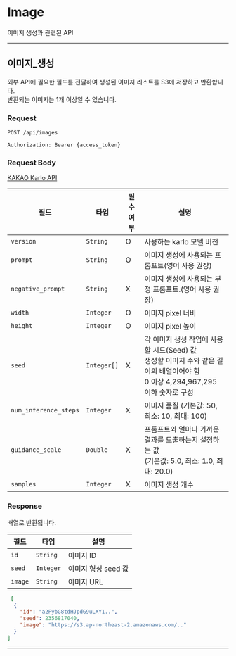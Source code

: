 # Image

이미지 생성과 관련된 API

---

## 이미지_생성

외부 API에 필요한 필드를 전달하여 생성된 이미지 리스트를 S3에 저장하고 반환합니다. <br>
반환되는 이미지는 1개 이상일 수 있습니다.

### Request

```
POST /api/images
```

```http
Authorization: Bearer {access_token}
```

### Request Body

[KAKAO Karlo API](https://developers.kakao.com/docs/latest/ko/karlo/rest-api#text-to-image)

| 필드                    | 타입          | 필수 여부 | 설명                                                                                          |
|-----------------------|-------------|-------|---------------------------------------------------------------------------------------------|
| `version`             | `String`    | O     | 사용하는 karlo 모델 버전                                                                            |
| `prompt`              | `String`    | O     | 이미지 생성에 사용되는 프롬프트(영어 사용 권장)                                                                 |
| `negative_prompt`     | `String`    | X     | 이미지 생성에 사용되는 부정 프롬프트.(영어 사용 권장)                                                             |
| `width`               | `Integer`   | O     | 이미지 pixel 너비                                                                                |
| `height`              | `Integer`   | O     | 이미지 pixel 높이                                                                                |
| `seed`                | `Integer[]` | X     | 각 이미지 생성 작업에 사용할 시드(Seed) 값 <br/>생성할 이미지 수와 같은 길이의 배열이어야 함<br/>0 이상 4,294,967,295 이하 숫자로 구성 |
| `num_inference_steps` | `Integer`   | X     | 이미지 품질 (기본값: 50, 최소: 10, 최대: 100)                                                           |
| `guidance_scale`      | `Double`    | X     | 프롬프트와 얼마나 가까운 결과를 도출하는지 설정하는 값 <br/>(기본값: 5.0, 최소: 1.0, 최대: 20.0)                           |
| `samples`             | `Integer`   | X     | 이미지 생성 개수                                                                                   |

### Response

배열로 반환됩니다.

| 필드      | 타입        | 설명            |
|---------|-----------|---------------|
| `id`    | `String`  | 이미지 ID        |
| `seed`  | `Integer` | 이미지 형성 seed 값 |
| `image` | `String`  | 이미지 URL       |

```json
 [
  {
    "id": "a2FybG8tdHJpdG9uLXY1..",
    "seed": 2356817040,
    "image": "https://s3.ap-northeast-2.amazonaws.com/.."
  }
]
```

---

